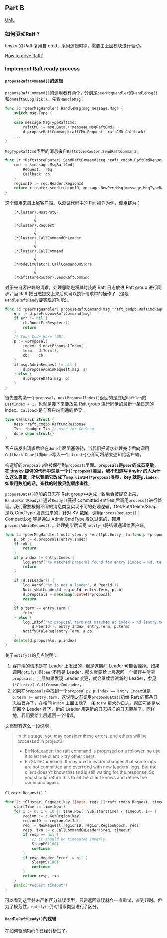 ## Part B

[UML](./imgs/RaftKV.vsdx)

### 如何驱动Raft？
tinykv 的 Raft 复用自 etcd，采用逻辑时钟，需要由上层模块进行驱动。

[How to drive Raft?](./imgs/how_to_drive_raft.vsdx)

### Implement Raft ready process

#### `proposeRaftCommand()`的逻辑
`proposeRaftCommand()`的调用者有两个，分别是`peerMsgHandler`的`HandleMsg()`和`onRaftGCLogTick()`。先看`HandleMsg`：

```go
func (d *peerMsgHandler) HandleMsg(msg message.Msg) {
	switch msg.Type {
	...
	case message.MsgTypeRaftCmd:
		raftCMD := msg.Data.(*message.MsgRaftCmd)
		d.proposeRaftCommand(raftCMD.Request, raftCMD.Callback)
	...
}
```

`MsgTypeRaftCmd`类型的消息来自`RaftstoreRouter.SendRaftCommand`：
```go
func (r *RaftstoreRouter) SendRaftCommand(req *raft_cmdpb.RaftCmdRequest, cb *message.Callback) error {
	cmd := &message.MsgRaftCmd{
		Request:  req,
		Callback: cb,
	}
	regionID := req.Header.RegionId
	return r.router.send(regionID, message.NewPeerMsg(message.MsgTypeRaftCmd, regionID, cmd))
}
```

这个调用来自上层客户端。以测试代码中的 Put 操作为例，调用链为：
```
    (*Cluster).MustPutCF
             |
             V
    (*Cluster).Request
             |
             V
    (*Cluster).CallCommandOnLeader
             |
             V
    (*Cluster).CallCommand
             |
             V
    (*NodeSimulator).CallCommandOnStore
             |
             V
    (*RaftstoreRouter).SendRaftCommand
```

对于来自客户端的请求，处理思路是将其封装成 Raft 日志放进 Raft group 进行同步，当 Raft 把日志提交上来后就可以执行请求中的操作了（这是`HandleRaftReady`要实现的功能）。

```go
func (d *peerMsgHandler) proposeRaftCommand(msg *raft_cmdpb.RaftCmdRequest, cb *message.Callback) {
	err := d.preProposeRaftCommand(msg)
	if err != nil {
		cb.Done(ErrResp(err))
		return
	}
	// Your Code Here (2B).
	p := &proposal{
		index: d.nextProposalIndex(),
		term:  d.Term(),
		cb:    cb,
	}
	if msg.AdminRequest != nil {
		d.proposeAdminRequest(msg, p)
	} else {
		d.proposeData(msg, p)
	}
}
```

首先要构造一个`proposal`。`nextProposalIndex()`返回的是底层`Raftlog`的`LastIndex + 1`，也就是接下来要放进 Raft group 进行同步的最新一条日志的 index。`Callback`是与客户端沟通的桥梁：
```go
type Callback struct {
	Resp *raft_cmdpb.RaftCmdResponse
	Txn  *badger.Txn // used for GetSnap
	done chan struct{}
}
```
客户端发出请求后会在`done`上面阻塞等待，当我们把请求处理完毕后向调用`Callback.Done()`向`done`写入一个`struct{}{}`即可将结果通知给客户端。

构造好的`proposal` `p`会被保存到`proposals`里面。**`proposals`是`peer`的成员变量，在 tinykv 提供的代码中这是一个`[]*proposal`类型，我不知道写 tinykv 的人为什么这么愚蠢，所以我把它改成了`map[uint64]*proposal`类型，key 就是`p.index`。如果用数组的话，查找的时候只能顺序查找。**

`proposeData()`追加的日志在 Raft group 中达成一致后会被提交上来，`HandleRaftReady()`通过`Ready()`获得 committed entries 后调用`process()`进行处理。我们需要根据不同的消息类型实现不同的处理逻辑。Get/Put/Delete/Snap 是以 CmdType 发送过来的，针对 KV 数据，调用`processRequest()`；CompactLog 等是通过 AdminCmdType 发送过来的，调用`processAdminRequest()`。处理完毕后调用`notify()`将结果通知给客户端。

```go
func (d *peerMsgHandler) notify(entry *eraftpb.Entry, fn func(p *proposal)) {
	p, ok := d.proposals[entry.Index]
	if !ok {
		return
	}
	if p.index != entry.Index {
		log.Warnf("no matched proposal found for entry [index = %d, term = %d]", entry.Index, entry.Term)
		return
	}

	if !d.IsLeader() {
		log.Warnf("%x is not a leader", d.PeerId())
		NotifyNotLeader(d.regionId, entry.Term, p.cb)
		d.proposals = make(map[uint64]*proposal)
		return
	}
	if p.term == entry.Term {
		fn(p)
	} else {
		log.Infof("%x proposal term not matched at index = %d [entry.term = %d, proposal.term = %d]",
			d.PeerId(), entry.Index, entry.Term, p.term)
		NotifyStaleReq(entry.Term, p.cb)
	}
	delete(d.proposals, p.index)
}
```
关于`notify()`的几点说明：

1. 客户端的请求是在 Leader 上发出的，但是这期间 Leader 可能会挂掉。如果调用`notify()`时`peer`不再是 Leader，那么就要给上层返回一个错误并清空`proposals`。上层如果发现 Leader 变更，就会继续尝试新的 Leader，参见`(*Cluster).CallCommandOnLeader`。
2. 如果在`proposals`中找到一个`proposal` `p`，`p.index == entry.Index`但是`p.term != entry.Term`，这说明之前调用`proposeData()`扔给 Raft 的那条日志被丢弃了，在相同 index 上面出现了一条 term 更大的日志。原因可能是以前那个 Leader 挂了，新的 Leader 用更新的日志把旧的日志覆盖了。同样地，我们要给上层返回一个错误。

文档里有这么一段说明：
> In this stage, you may consider these errors, and others will be processed in project3:
>
> - ErrNotLeader: the raft command is proposed on a follower. so use it to let the client > try other peers.
> - ErrStaleCommand: It may due to leader changes that some logs are not committed and overrided with new leaders’ logs. But the client doesn’t know that and is still waiting for the response. So you should return this to let the client knows and retries the command again.

`Cluster.Request()`：
```go
func (c *Cluster) Request(key []byte, reqs []*raft_cmdpb.Request, timeout time.Duration) (*raft_cmdpb.RaftCmdResponse, *badger.Txn) {
	startTime := time.Now()
	for i := 0; i < 10 || time.Now().Sub(startTime) < timeout; i++ {
		region := c.GetRegion(key)
		regionID := region.GetId()
		req := NewRequest(regionID, region.RegionEpoch, reqs)
		resp, txn := c.CallCommandOnLeader(&req, timeout)
		if resp == nil {
			// it should be timeouted innerly
			SleepMS(100)
			continue
		}
		if resp.Header.Error != nil {
			SleepMS(100)
			continue
		}
		return resp, txn
	}
	panic("request timeout")
}
```

可以看到这里并未严格区分错误类型，只要返回错误就会一直重试，直到超时。但为了规范性，`notify()`仍对错误类型进行了区分。

#### `HandleRaftReady()`的逻辑
在[如何驱动Raft？](#如何驱动Raft？)已经分析过了。